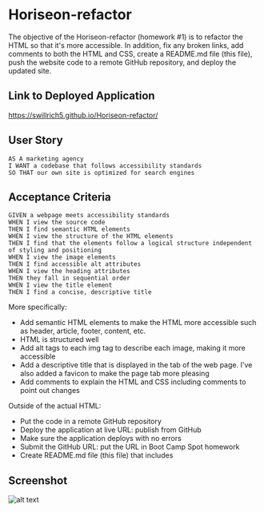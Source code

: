 # Horiseon-refactor

The objective of the Horiseon-refactor (homework #1) is to refactor the HTML so that it's more accessible.  In addition, fix any broken links, add comments to both the HTML and CSS, create a README.md file (this file), push the website code to a remote GitHub repository, and deploy the updated site.

## Link to Deployed Application

https://swillrich5.github.io/Horiseon-refactor/

## User Story

```
AS A marketing agency
I WANT a codebase that follows accessibility standards
SO THAT our own site is optimized for search engines
```

## Acceptance Criteria

```
GIVEN a webpage meets accessibility standards
WHEN I view the source code
THEN I find semantic HTML elements
WHEN I view the structure of the HTML elements
THEN I find that the elements follow a logical structure independent of styling and positioning
WHEN I view the image elements
THEN I find accessible alt attributes
WHEN I view the heading attributes
THEN they fall in sequential order
WHEN I view the title element
THEN I find a concise, descriptive title
```

More specifically:
 - Add semantic HTML elements to make the HTML more accessible such as header, article, footer, content, etc.
 - HTML is structured well
 - Add alt tags to each img tag to describe each image, making it more accessible
 - Add a descriptive title that is displayed in the tab of the web page.  I've also added a favicon to make the page tab more pleasing
 - Add comments to explain the HTML and CSS including comments to point out changes
 
 Outside of the actual HTML:
 - Put the code in a remote GitHub repository
 - Deploy the application at live URL: publish from GitHub
 - Make sure the application deploys with no errors
 - Submit the GitHub URL: put the URL in Boot Camp Spot homework
 - Create README.md file (this file) that includes 
 
## Screenshot
![alt text](https://swillrich5.github.io/Horiseon-refactor/assets/images/Horiseon-refactor.jpg)